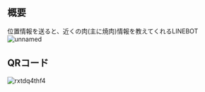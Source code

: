 ## 概要
位置情報を送ると、近くの肉(主に焼肉)情報を教えてくれるLINEBOT
![unnamed](https://user-images.githubusercontent.com/18276888/49160059-3f111580-f369-11e8-9cf0-d4f97c3483b3.jpg)

## QRコード
![rxtdq4thf4](https://user-images.githubusercontent.com/18276888/49159980-15f08500-f369-11e8-8206-9538c5c4377c.png)